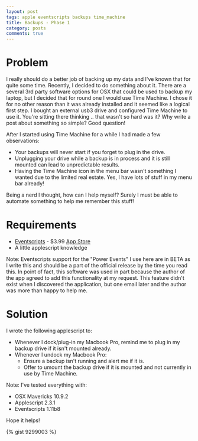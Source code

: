 ```yaml
---
layout: post
tags: apple eventscripts backups time_machine
title: Backups - Phase 1
category: posts
comments: true
---
```


# Problem

I really should do a better job of backing up my data and I've known that for quite some time.  Recently, I decided to do something about it.  There are a several 3rd party software options for OSX that could be used to backup my laptop, but I decided that for round one I would use Time Machine.  I chose it for no other reason than it was already installed and it seemed like a logical first step. I bought an external usb3 drive and configured Time Machine to use it.  You're sitting there thinking .. that wasn't so hard was it?  Why write a post about something so simple?  Good question!

After I started using Time Machine for a while I had made a few observations:

* Your backups will never start if you forget to plug in the drive.
* Unplugging your drive while a backup is in process and it is still mounted can lead to unpredictable results.
* Having the Time Machine icon in the menu bar wasn't something I wanted due to the limited real estate. Yes, I have lots of stuff in my menu bar already!
  
Being a nerd I thought, how can I help myself?  Surely I must be able to automate something to help me remember this stuff! 


# Requirements

* [Eventscripts](http://www.mousedown.net/mouseware/EventScripts.html) - $3.99 [App Store](http://itunes.apple.com/app/eventscripts/id525319418?mt=12)
* A little applescript knowledge

Note: Eventscripts support for the "Power Events" I use here are in BETA as I write this and should be a part of the official release by the time you read this.  In point of fact, this software was used in part because the author of the app agreed to add this functionality at my request.  This feature didn't exist when I discovered the application, but one email later and the author was more than happy to help me.  
  
# Solution

I wrote the following applescript to:

* Whenever I dock/plug-in my Macbook Pro, remind me to plug in my backup drive if it isn't mounted already.
* Whenever I undock my Macbook Pro:
  * Ensure a backup isn't running and alert me if it is.
  * Offer to umount the backup drive if it is mounted and not currently in use by Time Machine.

Note: I've tested everything with:

* OSX Mavericks 10.9.2
* Applescript 2.3.1
* Eventscripts 1.11b8

Hope it helps!

{% gist 9299003 %}

